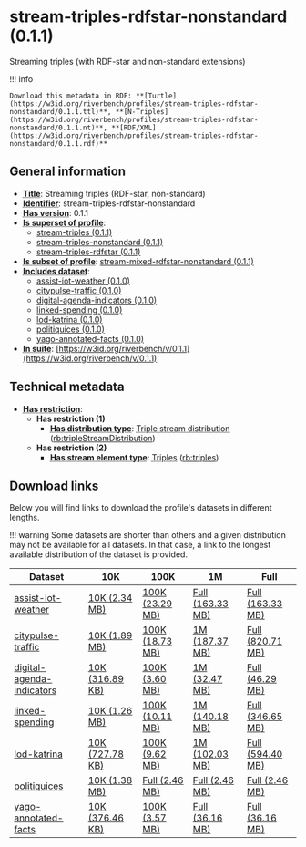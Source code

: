 # stream-triples-rdfstar-nonstandard (0.1.1)

Streaming triples (with RDF-star and non-standard extensions)

!!! info

    Download this metadata in RDF: **[Turtle](https://w3id.org/riverbench/profiles/stream-triples-rdfstar-nonstandard/0.1.1.ttl)**, **[N-Triples](https://w3id.org/riverbench/profiles/stream-triples-rdfstar-nonstandard/0.1.1.nt)**, **[RDF/XML](https://w3id.org/riverbench/profiles/stream-triples-rdfstar-nonstandard/0.1.1.rdf)**



## General information

- **<abbr title="A name given to the resource.">Title</abbr>**: Streaming triples (RDF-star, non-standard)
- **<abbr title="An unambiguous reference to the resource within a given context.">Identifier</abbr>**: stream-triples-rdfstar-nonstandard
- **<abbr title="Version tag of an artifact">Has version</abbr>**: 0.1.1
- **<abbr title="Indicates that this profile contains all datasets of the other profile">Is superset of profile</abbr>**: 
    - [stream-triples (0.1.1)](https://w3id.org/riverbench/profiles/stream-triples/0.1.1)
    - [stream-triples-nonstandard (0.1.1)](https://w3id.org/riverbench/profiles/stream-triples-nonstandard/0.1.1)
    - [stream-triples-rdfstar (0.1.1)](https://w3id.org/riverbench/profiles/stream-triples-rdfstar/0.1.1)
- **<abbr title="Indicates that this profile's datasets are all in the other profile">Is subset of profile</abbr>**: [stream-mixed-rdfstar-nonstandard (0.1.1)](https://w3id.org/riverbench/profiles/stream-mixed-rdfstar-nonstandard/0.1.1)
- **<abbr title="Indicates which datasets are included in the profile">Includes dataset</abbr>**: 
    - [assist-iot-weather (0.1.0)](https://w3id.org/riverbench/datasets/assist-iot-weather/0.1.0)
    - [citypulse-traffic (0.1.0)](https://w3id.org/riverbench/datasets/citypulse-traffic/0.1.0)
    - [digital-agenda-indicators (0.1.0)](https://w3id.org/riverbench/datasets/digital-agenda-indicators/0.1.0)
    - [linked-spending (0.1.0)](https://w3id.org/riverbench/datasets/linked-spending/0.1.0)
    - [lod-katrina (0.1.0)](https://w3id.org/riverbench/datasets/lod-katrina/0.1.0)
    - [politiquices (0.1.0)](https://w3id.org/riverbench/datasets/politiquices/0.1.0)
    - [yago-annotated-facts (0.1.0)](https://w3id.org/riverbench/datasets/yago-annotated-facts/0.1.0)
- **<abbr title="Indicates the benchmark suite to which a dataset or profile belongs">In suite</abbr>**: [https://w3id.org/riverbench/v/0.1.1](https://w3id.org/riverbench/v/0.1.1)

## Technical metadata

- **<abbr title="Has profile restriction. The restrictions are joined with the AND operator.">Has restriction</abbr>**: 
    - **Has restriction (1)**    
        - **<abbr title="Indicates the type of RiverBench dataset distribution">Has distribution type</abbr>**: <abbr title="The dataset is distributed as a stream of RDF triples.">Triple stream distribution</abbr> ([rb:tripleStreamDistribution](https://w3id.org/riverbench/schema/metadata#tripleStreamDistribution))
    - **Has restriction (2)**    
        - **<abbr title="Indicates the type of contents of each stream element">Has stream element type</abbr>**: <abbr title="Triple streams consist of elements, where each element is an RDF graph.">Triples</abbr> ([rb:triples](https://w3id.org/riverbench/schema/metadata#triples))


## Download links

Below you will find links to download the profile's datasets in different lengths.

!!! warning
    Some datasets are shorter than others and a given distribution may not be available for all datasets.
    In that case, a link to the longest available distribution of the dataset is provided.

Dataset | 10K | 100K | 1M | Full
--- | --- | --- | --- | ---
[assist-iot-weather](https://w3id.org/riverbench/datasets/assist-iot-weather/0.1.0) | [10K (2.34 MB)](https://w3id.org/riverbench/datasets/assist-iot-weather/0.1.0/files/stream_10K.tar.gz) | [100K (23.29 MB)](https://w3id.org/riverbench/datasets/assist-iot-weather/0.1.0/files/stream_100K.tar.gz) | [Full (163.33 MB)](https://w3id.org/riverbench/datasets/assist-iot-weather/0.1.0/files/stream_full.tar.gz) | [Full (163.33 MB)](https://w3id.org/riverbench/datasets/assist-iot-weather/0.1.0/files/stream_full.tar.gz)
[citypulse-traffic](https://w3id.org/riverbench/datasets/citypulse-traffic/0.1.0) | [10K (1.89 MB)](https://w3id.org/riverbench/datasets/citypulse-traffic/0.1.0/files/stream_10K.tar.gz) | [100K (18.73 MB)](https://w3id.org/riverbench/datasets/citypulse-traffic/0.1.0/files/stream_100K.tar.gz) | [1M (187.37 MB)](https://w3id.org/riverbench/datasets/citypulse-traffic/0.1.0/files/stream_1M.tar.gz) | [Full (820.71 MB)](https://w3id.org/riverbench/datasets/citypulse-traffic/0.1.0/files/stream_full.tar.gz)
[digital-agenda-indicators](https://w3id.org/riverbench/datasets/digital-agenda-indicators/0.1.0) | [10K (316.89 KB)](https://w3id.org/riverbench/datasets/digital-agenda-indicators/0.1.0/files/stream_10K.tar.gz) | [100K (3.60 MB)](https://w3id.org/riverbench/datasets/digital-agenda-indicators/0.1.0/files/stream_100K.tar.gz) | [1M (32.47 MB)](https://w3id.org/riverbench/datasets/digital-agenda-indicators/0.1.0/files/stream_1M.tar.gz) | [Full (46.29 MB)](https://w3id.org/riverbench/datasets/digital-agenda-indicators/0.1.0/files/stream_full.tar.gz)
[linked-spending](https://w3id.org/riverbench/datasets/linked-spending/0.1.0) | [10K (1.26 MB)](https://w3id.org/riverbench/datasets/linked-spending/0.1.0/files/stream_10K.tar.gz) | [100K (10.11 MB)](https://w3id.org/riverbench/datasets/linked-spending/0.1.0/files/stream_100K.tar.gz) | [1M (140.18 MB)](https://w3id.org/riverbench/datasets/linked-spending/0.1.0/files/stream_1M.tar.gz) | [Full (346.65 MB)](https://w3id.org/riverbench/datasets/linked-spending/0.1.0/files/stream_full.tar.gz)
[lod-katrina](https://w3id.org/riverbench/datasets/lod-katrina/0.1.0) | [10K (727.78 KB)](https://w3id.org/riverbench/datasets/lod-katrina/0.1.0/files/stream_10K.tar.gz) | [100K (9.62 MB)](https://w3id.org/riverbench/datasets/lod-katrina/0.1.0/files/stream_100K.tar.gz) | [1M (102.03 MB)](https://w3id.org/riverbench/datasets/lod-katrina/0.1.0/files/stream_1M.tar.gz) | [Full (594.40 MB)](https://w3id.org/riverbench/datasets/lod-katrina/0.1.0/files/stream_full.tar.gz)
[politiquices](https://w3id.org/riverbench/datasets/politiquices/0.1.0) | [10K (1.38 MB)](https://w3id.org/riverbench/datasets/politiquices/0.1.0/files/stream_10K.tar.gz) | [Full (2.46 MB)](https://w3id.org/riverbench/datasets/politiquices/0.1.0/files/stream_full.tar.gz) | [Full (2.46 MB)](https://w3id.org/riverbench/datasets/politiquices/0.1.0/files/stream_full.tar.gz) | [Full (2.46 MB)](https://w3id.org/riverbench/datasets/politiquices/0.1.0/files/stream_full.tar.gz)
[yago-annotated-facts](https://w3id.org/riverbench/datasets/yago-annotated-facts/0.1.0) | [10K (376.46 KB)](https://w3id.org/riverbench/datasets/yago-annotated-facts/0.1.0/files/stream_10K.tar.gz) | [100K (3.57 MB)](https://w3id.org/riverbench/datasets/yago-annotated-facts/0.1.0/files/stream_100K.tar.gz) | [Full (36.16 MB)](https://w3id.org/riverbench/datasets/yago-annotated-facts/0.1.0/files/stream_full.tar.gz) | [Full (36.16 MB)](https://w3id.org/riverbench/datasets/yago-annotated-facts/0.1.0/files/stream_full.tar.gz)